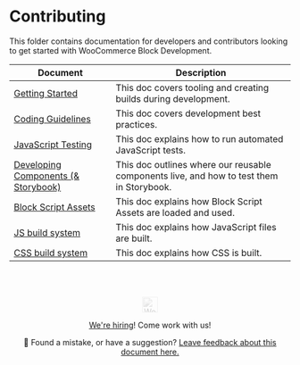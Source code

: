 # Contributing

This folder contains documentation for developers and contributors looking to get started with WooCommerce Block Development.

| Document                                                         | Description                                                                         |
| ---------------------------------------------------------------- | ----------------------------------------------------------------------------------- |
| [Getting Started](getting-started.md)                            | This doc covers tooling and creating builds during development.                     |
| [Coding Guidelines](coding-guidelines.md)                        | This doc covers development best practices.                                         |
| [JavaScript Testing](javascript-testing.md)                      | This doc explains how to run automated JavaScript tests.                            |
| [Developing Components (& Storybook)](components.md)             | This doc outlines where our reusable components live, and how to test them in Storybook. |
| [Block Script Assets](block-assets.md)                           | This doc explains how Block Script Assets are loaded and used.                      |
| [JS build system](js-build-system.md)                            | This doc explains how JavaScript files are built.                                   |
| [CSS build system](css-build-system.md)                          | This doc explains how CSS is built.                                                 |

<!-- FEEDBACK --><br/><br/><p align="center"><a href="https://woocommerce.com/"><img src="https://woocommerce.com/wp-content/themes/woo/images/logo-woocommerce@2x.png" alt="WooCommerce" height="28px" style="filter: grayscale(100%);opacity: 0.2;" /></a></p><p align="center"><a href="https://woocommerce.com/careers/">We're hiring</a>! Come work with us!</p><p align="center">🐞 Found a mistake, or have a suggestion? <a href="https://github.com/woocommerce/woocommerce-gutenberg-products-block/issues/new?assignees=&labels=type%3A+documentation&template=--doc-feedback.md&title=Feedback%20on%20`./docs/contributors/README.md`">Leave feedback about this document here.</a></p><!-- /FEEDBACK -->

